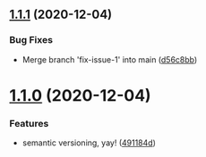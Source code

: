 ## [1.1.1](https://github.com/strangedev/neuron-buildbot/compare/v1.1.0...v1.1.1) (2020-12-04)


### Bug Fixes

* Merge branch 'fix-issue-1' into main ([d56c8bb](https://github.com/strangedev/neuron-buildbot/commit/d56c8bb67ec9261278af887d3917fabbff1d506a))

# [1.1.0](https://github.com/strangedev/neuron-buildbot/compare/v1.0.0...v1.1.0) (2020-12-04)


### Features

* semantic versioning, yay! ([491184d](https://github.com/strangedev/neuron-buildbot/commit/491184d80b9d7976c0dc3f81df9d02a427592fda))
